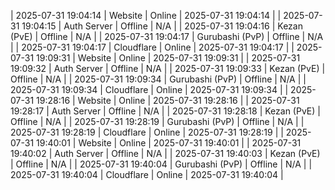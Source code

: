 
| 2025-07-31 19:04:14 | Website | Online | 2025-07-31 19:04:14 |
| 2025-07-31 19:04:15 | Auth Server | Offline | N/A |
| 2025-07-31 19:04:16 | Kezan (PvE) | Offline | N/A |
| 2025-07-31 19:04:17 | Gurubashi (PvP) | Offline | N/A |
| 2025-07-31 19:04:17 | Cloudflare | Online | 2025-07-31 19:04:17 |
| 2025-07-31 19:09:31 | Website | Online | 2025-07-31 19:09:31 |
| 2025-07-31 19:09:32 | Auth Server | Offline | N/A |
| 2025-07-31 19:09:33 | Kezan (PvE) | Offline | N/A |
| 2025-07-31 19:09:34 | Gurubashi (PvP) | Offline | N/A |
| 2025-07-31 19:09:34 | Cloudflare | Online | 2025-07-31 19:09:34 |
| 2025-07-31 19:28:16 | Website | Online | 2025-07-31 19:28:16 |
| 2025-07-31 19:28:17 | Auth Server | Offline | N/A |
| 2025-07-31 19:28:18 | Kezan (PvE) | Offline | N/A |
| 2025-07-31 19:28:19 | Gurubashi (PvP) | Offline | N/A |
| 2025-07-31 19:28:19 | Cloudflare | Online | 2025-07-31 19:28:19 |
| 2025-07-31 19:40:01 | Website | Online | 2025-07-31 19:40:01 |
| 2025-07-31 19:40:02 | Auth Server | Offline | N/A |
| 2025-07-31 19:40:03 | Kezan (PvE) | Offline | N/A |
| 2025-07-31 19:40:04 | Gurubashi (PvP) | Offline | N/A |
| 2025-07-31 19:40:04 | Cloudflare | Online | 2025-07-31 19:40:04 |
